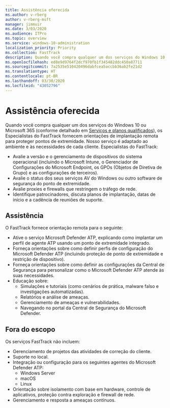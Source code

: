 ```yaml
---
title: Assistência oferecida
ms.author: v-rberg
author: v-rberg-msft
manager: jimmuir
ms.date: 3/03/2020
ms.audience: ITPro
ms.topic: overview
ms.service: windows-10-administration
localization_priority: Priority
ms.collection: FastTrack
description: Quando você compra qualquer um dos serviços do Windows 10 ou Microsoft 365, os Especialistas do FastTrack fornecem orientações de implantação remota para proteger pontos de extremidade. Nosso serviço é adaptado ao ambiente e às necessidades de cada cliente.
ms.openlocfilehash: ed8e9d9764f2dcf970fb1f345482ddc450a87711
ms.sourcegitcommit: 7a2535e510420496dabfcea5accbb36ab2fe21d2
ms.translationtype: HT
ms.contentlocale: pt-BR
ms.lasthandoff: 03/30/2020
ms.locfileid: "43052796"
---
```

# <a name="assistance-offered"></a>Assistência oferecida  

Quando você compra qualquer um dos serviços do Windows 10 ou Microsoft 365 (conforme detalhado em [Serviços e planos qualificados](M365-eligible-services-and-plans.md)), os Especialistas do FastTrack fornecem orientações de implantação remota para proteger pontos de extremidade. Nosso serviço é adaptado ao ambiente e às necessidades de cada cliente. Especialistas do FastTrack:
- Avalie a versão e o gerenciamento de dispositivos do sistema operacional (incluindo o Microsoft Intune, o Gerenciador de Configurações do Microsoft Endpoint, os GPOs (Objetos de Diretiva de Grupo) e as configurações de terceiros).
- Avalie o status dos seus serviços AV do Windows ou outro software de segurança do ponto de extremidade.
- Avalie proxies e firewalls que restringem o tráfego de rede.
- Identifique patrocinadores, discuta planos de implantação, datas de início e a cadência de reuniões de suporte.

## <a name="assistance"></a>Assistência

O FastTrack fornece orientação remota para o seguinte:
- Ative o serviço Microsoft Defender ATP, explicando como implantar um perfil de agente ATP usando um ponto de extremidade integrado.
- Forneça orientações sobre como definir perfis de configuração do Microsoft Defender ATP (incluindo proteção de ponto de extremidade e restrição de dispositivo).
- Forneça orientações sobre como definir as configurações da Central de Segurança para personalizar como o Microsoft Defender ATP atende às suas necessidades.
- Educação sobre:
    - Simulações e tutoriais (como cenários de prática, malware falso e investigações automatizadas).
    - Relatórios e análise de ameaças.
    - Gerenciamento de ameaças e vulnerabilidades.
    - Navegando no portal da Central de Segurança do Microsoft Defender.

## <a name="out-of-scope"></a>Fora do escopo

Os serviços FastTrack não incluem:
- Gerenciamento de projetos das atividades de correção do cliente.
- Suporte no local.
- Integração ou configuração para os seguintes agentes do Microsoft Defender ATP:
   - Windows Server
   - macOS
   - Linux
- Orientação sobre isolamento com base em hardware, controle de aplicativos, proteção contra exploração e firewall de rede.
- Gerenciamento e resposta a ameaças contínuos.

